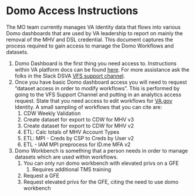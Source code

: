 # Domo Access Instructions

The MO team currently manages VA Identity data that flows into various Domo dashboards that are used by VA leadership to report on mainly the removal of the MHV and DSL credential. This document captures the process required to gain access to manage the Domo Workflows and datasets.

1. Domo Dashboard is the first thing you need access to. Instructions within VA platform docs can be found [here](https://depo-platform-documentation.scrollhelp.site/analytics-monitoring/analytics-customer-support-guide#Analyticscustomersupportguide-2.RequestaccesstoDomo). For more assistance ask the folks in the Slack DSVA [VFS support channel](https://dsva.slack.com/archives/CBU0KDSB1).  
2. Once you have basic Domo dashboard access you will need to request “dataset access in order to modify workflows”. This is performed by going to the VFS Support Channel and putting in an analytics access request. State that you need access to edit workflows for [VA.gov](http://VA.gov) Identity. A small sampling of workflows that you can cite are:  
   1. CDW Weekly Validation  
   2. Create dataset for export to CDW for MHV v3  
   3. Create dataset for export to CDW for MHV v2  
   4. ETL: Calc totals of MHV Account Types  
   5. ETL: MPI \- Creds by CSP to Creds by User v2  
   6. ETL \- IAM MPI preprocess for ID.me MFA v2  
3. Domo Workbench is something that a person needs in order to manage datasets which are used within workflows.  
   1. You can only run domo workbench with elevated privs on a GFE  
      1. Requires additional TMS training  
   2. Request a GFE  
   3. Request elevated privs for the GFE, citing the need to use domo workbench
